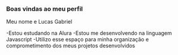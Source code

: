 ### Boas vindas ao meu perfil

Meu nome e Lucas Gabriel

-Estou estudando na Alura 
-Estou me desenvolvendo na linguagem Javascript
-Utilizo esse espaço para minha organização e comprometimento dos meus projetos desenvolvidos
